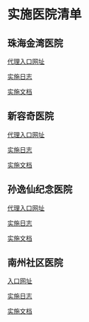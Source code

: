 # 实施医院清单



## 珠海金湾医院

<a href="http://120.77.2.93:8087/spd_web/">代理入口网址</a>

<a href="">实施日志</a>

<a href="">实施文档</a>





## 新容奇医院

<a href="">代理入口网址</a>

<a href="">实施日志</a>

<a href="">实施文档</a>





## 孙逸仙纪念医院

<a href="http://120.77.2.93:8086/spd_web/">代理入口网址</a>

<a href="">实施日志</a>

<a href="">实施文档</a>



## 南州社区医院

<a href="http://119.130.112.140:82/main.html">入口网址</a>

<a href="">实施日志</a>

<a href="">实施文档</a>